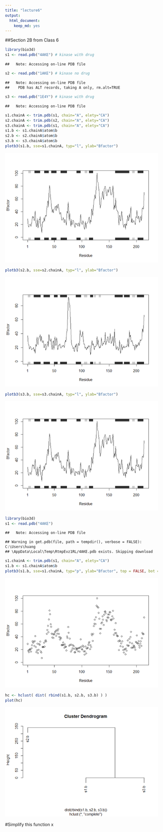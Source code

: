 ```yaml
---
title: "lecture6"
output: 
  html_document: 
    keep_md: yes
---
```


##Section 2B from Class 6


```r
library(bio3d)
s1 <- read.pdb("4AKE") # kinase with drug
```

```
##   Note: Accessing on-line PDB file
```

```r
s2 <- read.pdb("1AKE") # kinase no drug
```

```
##   Note: Accessing on-line PDB file
##    PDB has ALT records, taking A only, rm.alt=TRUE
```

```r
s3 <- read.pdb("1E4Y") # kinase with drug
```

```
##   Note: Accessing on-line PDB file
```

```r
s1.chainA <- trim.pdb(s1, chain="A", elety="CA")
s2.chainA <- trim.pdb(s2, chain="A", elety="CA")
s3.chainA <- trim.pdb(s1, chain="A", elety="CA")
s1.b <- s1.chainA$atom$b
s2.b <- s2.chainA$atom$b
s3.b <- s3.chainA$atom$b
plotb3(s1.b, sse=s1.chainA, typ="l", ylab="Bfactor")
```

![](lecture6_files/figure-html/unnamed-chunk-1-1.png)<!-- -->

```r
plotb3(s2.b, sse=s2.chainA, typ="l", ylab="Bfactor")
```

![](lecture6_files/figure-html/unnamed-chunk-1-2.png)<!-- -->

```r
plotb3(s3.b, sse=s3.chainA, typ="l", ylab="Bfactor")
```

![](lecture6_files/figure-html/unnamed-chunk-1-3.png)<!-- -->


```r
library(bio3d)
s1 <- read.pdb("4AKE")
```

```
##   Note: Accessing on-line PDB file
```

```
## Warning in get.pdb(file, path = tempdir(), verbose = FALSE): C:\Users\huang
## \AppData\Local\Temp\RtmpEvz1RL/4AKE.pdb exists. Skipping download
```

```r
s1.chainA <- trim.pdb(s1, chain="A", elety="CA")
s1.b <- s1.chainA$atom$b
plotb3(s1.b, sse=s1.chainA, typ="p", ylab="Bfactor", top = FALSE, bot = FALSE)
```

![](lecture6_files/figure-html/unnamed-chunk-2-1.png)<!-- -->


```r
hc <- hclust( dist( rbind(s1.b, s2.b, s3.b) ) )
plot(hc)
```

![](lecture6_files/figure-html/unnamed-chunk-3-1.png)<!-- -->

#Simplify this function
x 
